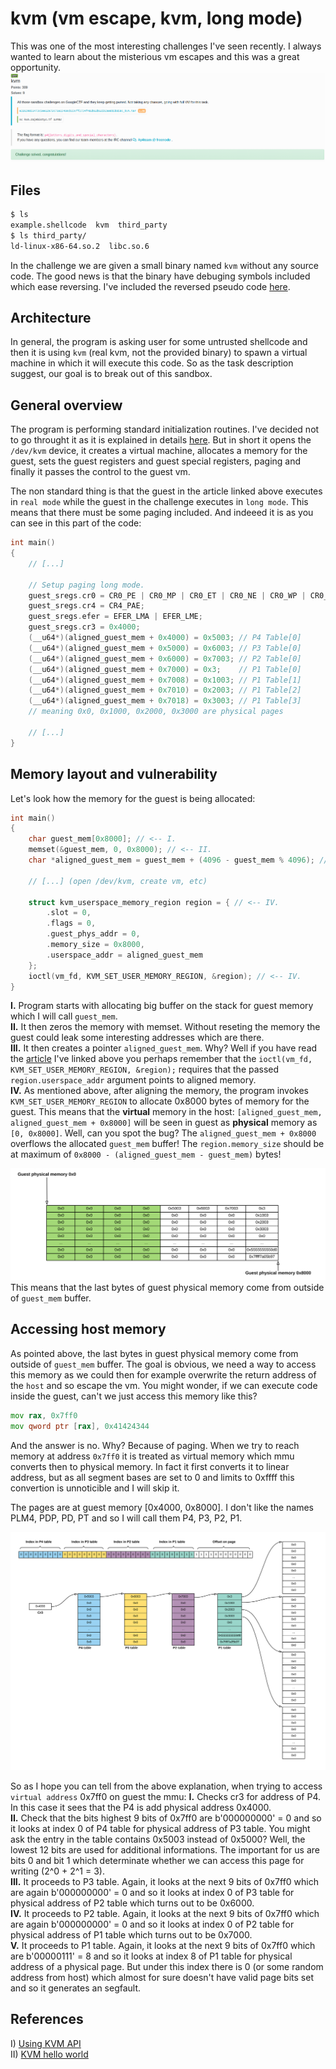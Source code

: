 # kvm (vm escape, kvm, long mode)
This was one of the most interesting challenges I've seen recently. I always wanted to learn about the misterious vm escapes and this was a great opportunity.
![](img/task.png)

## Files
```bash
$ ls
example.shellcode  kvm  third_party
$ ls third_party/
ld-linux-x86-64.so.2  libc.so.6
```

In the challenge we are given a small binary named `kvm` without any source code. The good news is that the binary have debuging symbols included which ease reversing. I've included the reversed pseudo code [here](kvm_source.c).

## Architecture
In general, the program is asking user for some untrusted shellcode and then it is using `kvm` (real kvm, not the provided binary) to spawn a virtual machine in which it will execute this code. So as the task description suggest, our goal is to break out of this sandbox.

## General overview
The program is performing standard initialization routines. I've decided not to go throught it as it is explained in details [here](https://lwn.net/Articles/658511/). But in short it opens the `/dev/kvm` device, it creates a virtual machine, allocates a memory for the guest, sets the guest registers and guest special registers, paging and finally it passes the control to the guest vm.

The non standard thing is that the guest in the article linked above executes in `real mode` while the guest in the challenge executes in `long mode`. This means that there must be some paging included. And indeeed it is as you can see in this part of the code:

```c
int main()
{
    // [...]

    // Setup paging long mode.
    guest_sregs.cr0 = CR0_PE | CR0_MP | CR0_ET | CR0_NE | CR0_WP | CR0_AM | CR0_PG;
    guest_sregs.cr4 = CR4_PAE;
    guest_sregs.efer = EFER_LMA | EFER_LME;
    guest_sregs.cr3 = 0x4000;
    (__u64*)(aligned_guest_mem + 0x4000) = 0x5003; // P4 Table[0]
    (__u64*)(aligned_guest_mem + 0x5000) = 0x6003; // P3 Table[0]
    (__u64*)(aligned_guest_mem + 0x6000) = 0x7003; // P2 Table[0]
    (__u64*)(aligned_guest_mem + 0x7000) = 0x3;    // P1 Table[0]
    (__u64*)(aligned_guest_mem + 0x7008) = 0x1003; // P1 Table[1]
    (__u64*)(aligned_guest_mem + 0x7010) = 0x2003; // P1 Table[2]
    (__u64*)(aligned_guest_mem + 0x7018) = 0x3003; // P1 Table[3]
    // meaning 0x0, 0x1000, 0x2000, 0x3000 are physical pages

    // [...]
}
```

## Memory layout and vulnerability
Let's look how the memory for the guest is being allocated:

```c
int main()
{
    char guest_mem[0x8000]; // <-- I.
    memset(&guest_mem, 0, 0x8000); // <-- II.
    char *aligned_guest_mem = guest_mem + (4096 - guest_mem % 4096); // <-- III.

    // [...] (open /dev/kvm, create vm, etc)

    struct kvm_userspace_memory_region region = { // <-- IV.
        .slot = 0,
        .flags = 0,
        .guest_phys_addr = 0,
        .memory_size = 0x8000,
        .userspace_addr = aligned_guest_mem
    };
    ioctl(vm_fd, KVM_SET_USER_MEMORY_REGION, &region); // <-- IV.
}
```
<b>I.</b> Program starts with allocating big buffer on the stack for guest memory which I will call `guest_mem`.</br>
<b>II.</b> It then zeros the memory with memset. Without reseting the memory the guest could leak some interesting addresses which are there.</br>
<b>III.</b> It then creates a pointer `aligned_guest_mem`. Why? Well if you have read the [article](https://lwn.net/Articles/658511/) I've linked above you perhaps remember that the `ioctl(vm_fd, KVM_SET_USER_MEMORY_REGION, &region);` requires that the passed `region.userspace_addr` argument points to aligned memory.</br>
<b>IV.</b> As mentioned above, after aligning the memory, the program invokes `KVM_SET_USER_MEMORY_REGION` to allocate 0x8000 bytes of memory for the guest.
This means that the <b>virtual</b> memory in the host: `[aligned_guest_mem, aligned_guest_mem + 0x8000]` will be seen in guest as <b>physical</b> memory as `[0, 0x8000]`. Well, can you spot the bug? The `aligned_guest_mem + 0x8000` overflows the allocated `guest_mem` buffer! The `region.memory_size` should be at maximum of `0x8000 - (aligned_guest_mem - guest_mem)` bytes!</br> 

![](img/mem0.svg)
This means that the last bytes of guest physical memory come from outside of `guest_mem` buffer.

## Accessing host memory
As pointed above, the last bytes in guest physical memory come from outside of `guest_mem` buffer. The goal is obvious, we need a way to access this memory as we could then for example overwrite the return address of the `host` and so escape the vm. You might wonder, if we can execute code inside the guest, can't we just access this memory like this?

```asm
mov rax, 0x7ff0
mov qword ptr [rax], 0x41424344
```

And the answer is no. Why? Because of paging. When we try to reach memory at address `0x7ff0` it is treated as virtual memory which mmu converts then to physical memory. In fact it first converts it to linear address, but as all segment bases are set to 0 and limits to 0xffff this convertion is unnoticible and I will skip it.

The pages are at guest memory [0x4000, 0x8000]. I don't like the names PLM4, PDP, PD, PT and so I will call them P4, P3, P2, P1.

![](img/pages.svg)

So as I hope you can tell from the above explanation, when trying to access `virtual address` 0x7ff0 on guest the mmu:
<b>I.</b> Checks cr3 for address of P4. In this case it sees that the P4 is add physical address 0x4000.</br>
<b>II.</b> Check that the bits highest 9 bits of 0x7ff0 are b'000000000' = 0 and so it looks at index 0 of P4 table for physical address of P3 table. You might ask the entry in the table contains 0x5003 instead of 0x5000? Well, the lowest 12 bits are used for additional informations. The important for us are bits 0 and bit 1 which determinate whether we can access this page for writing (2^0 + 2^1 = 3).</br>
<b>III.</b> It proceeds to P3 table. Again, it looks at the next 9 bits of 0x7ff0 which are again b'000000000' = 0 and so it looks at index 0 of P3 table for physical address of P2 table which turns out to be 0x6000.</br>
<b>IV.</b>  It proceeds to P2 table. Again, it looks at the next 9 bits of 0x7ff0 which are again b'000000000' = 0 and so it looks at index 0 of P2 table for physical address of P1 table which turns out to be 0x7000.</br>
<b>V.</b>  It proceeds to P1 table. Again, it looks at the next 9 bits of 0x7ff0 which are b'00000111' = 8 and so it looks at index 8 of P1 table for physical address of a physical page. But under this index there is 0 (or some random address from host) which almost for sure doesn't have valid page bits set and so it generates an segfault.</br>



## References
I) [Using KVM API](https://lwn.net/Articles/658511/)<br>
II) [KVM hello world](https://github.com/dpw/kvm-hello-world)</br>